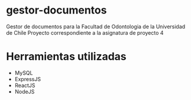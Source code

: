 # gestor-documentos
Gestor de documentos para la Facultad de Odontologia de la Universidad de Chile
Proyecto correspondiente a la asignatura de proyecto 4
# Herramientas utilizadas
* MySQL
* ExpressJS
* ReactJS
* NodeJS
